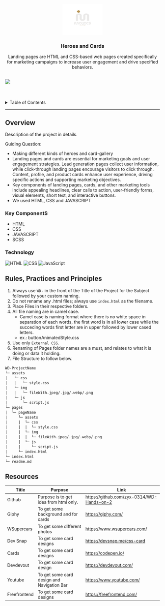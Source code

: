 <a name="readme-top">

<br/>

<br />
<div align="center">
  <a href="https://github.com/Seanmojica17">
  <!-- TODO: If you want to add logo or banner you can add it here -->
    <img src="/assets/img/Brown Simple Interior Furniture Initial Logo.png" alt="Mojics" width="130" height="100">
  </a>
<!-- TODO: Change Title to the name of the title of your Project -->
  <h3 align="center">Heroes and Cards</h3>
</div>
<!-- TODO: Make a short description -->
<div align="center">
    Landing pages are HTML and CSS-based web pages created specifically for marketing campaigns to increase user engagement and drive specified behaviors.
</div>

<br />

![](https://visit-counter.vercel.app/counter.png?page=Seanmojica17/WD-HO2)

<br />
<br />

<!-- TODO: If you want to add more layers for your readme -->
<details>
  <summary>Table of Contents</summary>
  <ol>
    <li>
      <a href="#overview">Overview</a>
      <ol>
        <li>
          <a href="#key-components">Key Components</a>
        </li>
        <li>
          <a href="#technology">Technology</a>
        </li>
      </ol>
    </li>
    <li>
      <a href="#rule,-practices-and-principles">Rules, Practices and Principles</a>
    </li>
    <li>
      <a href="#resources">Resources</a>
    </li>
  </ol>
</details>

---

## Overview

<!-- TODO: To be changed -->
<!-- The following are just sample -->
Description of the project in details.

Guiding Question:
- Making different kinds of heroes and card-gallery
- Landing pages and cards are essential for marketing goals and user engagement strategies. Lead generation pages collect user information, while click-through landing pages encourage    visitors to click through. Content, profile, and product cards enhance user experience, driving specific actions and supporting marketing objectives.
- Key components of landing pages, cards, and other marketing tools include appealing headlines, clear calls to action, user-friendly forms, visual elements, short text, and interactive buttons.
- We used HTML, CSS and JAVASCRIPT

### Key ComponentS
- HTML
- CSS
- JAVASCRIPT
- SCSS

### Technology
<!-- TODO: List of Technology Used -->
![HTML](https://img.shields.io/badge/HTML-E34F26?style=for-the-badge&logo=html5&logoColor=white)
![CSS](https://img.shields.io/badge/CSS-1572B6?style=for-the-badge&logo=css3&logoColor=white)
![JavaScript](https://img.shields.io/badge/JavaScript-F7DF1E?style=for-the-badge&logo=javascript&logoColor=white)

## Rules, Practices and Principles
1. Always use `WD-` in the front of the Title of the Project for the Subject followed by your custom naming.
2. Do not rename any .html files; always use `index.html` as the filename.
3. Place Files in their respective folders.
4. All file naming are in camel case.
   - Camel case is naming format where there is no white space in separation of each words, the first word is in all lower case while the succeding words first letter are in upper followed by lower cased letters.
   - ex.: buttonAnimatedStyle.css
5. Use only `External CSS`.
6. Renaming of Pages folder names are a must, and relates to what it is doing or data it holding.
7. File Structure to follow below.

```
WD-ProjectName
└─ assets
|   └─ css
|   |   └─ style.css
|   └─ img
|   |   └─ fileWith.jpeg/.jpg/.webp/.png
|   └─ js
|       └─ script.js
└─ pages
|  └─ pageName
|     └─ assets
|     |  └─ css
|     |  |  └─ style.css
|     |  └─ img
|     |  |  └─ fileWith.jpeg/.jpg/.webp/.png
|     |  └─ js
|     |     └─ script.js
|     └─ index.html
└─ index.html
└─ readme.md
```

## Resources

<!-- TODO: Add References -->
| Title | Purpose | Link |
|-|-|-|
|Github|Purpose is to get idea from html only.|https://github.com/zyx-0314/WD-Hands-on-2|
|Giphy|To get some background and for cards|https://giphy.com/|
|WSupercars|To get some different photos|https://www.wsupercars.com/|
|Dev Snap|To get some card designs|https://devsnap.me/css-card|
|Cards|To get some card designs|https://codepen.io/|
|Devdevout|To get some card design|https://devdevout.com/|
|Youtube|To get some card design and Navigation Bar|https://www.youtube.com/|
|Freefrontend|To get some card designs|https://freefrontend.com/|


